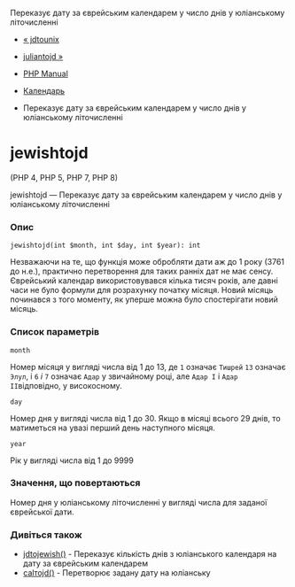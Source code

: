 Переказує дату за єврейським календарем у число днів у юліанському літочисленні

-   [« jdtounix](function.jdtounix.html)
    
-   [juliantojd »](function.juliantojd.html)
    
-   [PHP Manual](index.html)
    
-   [Календарь](ref.calendar.html)
    
-   Переказує дату за єврейським календарем у число днів у юліанському літочисленні
    

# jewishtojd

(PHP 4, PHP 5, PHP 7, PHP 8)

jewishtojd — Переказує дату за єврейським календарем у число днів у юліанському літочисленні

### Опис

```methodsynopsis
jewishtojd(int $month, int $day, int $year): int
```

Незважаючи на те, що функція може обробляти дати аж до 1 року (3761 до н.е.), практично перетворення для таких ранніх дат не має сенсу. Єврейський календар використовувався кілька тисяч років, але давні часи не було формули для розрахунку початку місяця. Новий місяць починався з того моменту, як уперше можна було спостерігати новий місяць.

### Список параметрів

`month`

Номер місяця у вигляді числа від 1 до 13, де `1` означає `Тишрей` `13` означає `Элул`, і `6` *і* `7` означає `Адар` у звичайному році, але `Адар I` і `Адар II`відповідно, у високосному.

`day`

Номер дня у вигляді числа від 1 до 30. Якщо в місяці всього 29 днів, то матиметься на увазі перший день наступного місяця.

`year`

Рік у вигляді числа від 1 до 9999

### Значення, що повертаються

Номер дня у юліанському літочисленні у вигляді числа для заданої єврейської дати.

### Дивіться також

-   [jdtojewish()](function.jdtojewish.html) - Переказує кількість днів з юліанського календаря на дату за єврейським календарем
-   [calтоjd()](function.cal-to-jd.html) - Перетворює задану дату на юліанську